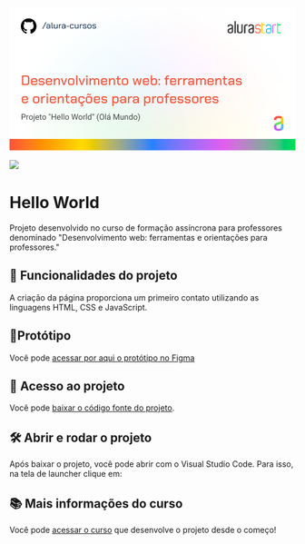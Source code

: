 
![Descricao da sua imagem](https://raw.githubusercontent.com/silviosnjr/silviosnjr/main/Alura%20Start-Desenvolvimento%20web_%20ferramentas%20e%20orienta%C3%A7%C3%B5es%20para%20professores.png)

![](https://img.shields.io/github/license/alura-cursos/android-com-kotlin-personalizando-ui)

# Hello World

Projeto desenvolvido no curso de formação assíncrona para professores denominado "Desenvolvimento web: ferramentas e orientações para professores."

## 🔨 Funcionalidades do projeto

A criação da página proporciona um primeiro contato utilizando as linguagens HTML, CSS e JavaScript.

## 🎨Protótipo

Você pode [acessar por aqui o protótipo no Figma](https://www.figma.com/file/P2RnuaKEOOeQdqXgcqhTzZ/Hello-Word%3A-Minha-primeira-p%C3%A1gina-para-web?type=design&node-id=0%3A1&mode=design&t=n7bFGUZqUt6kCtew-1)

## 📁 Acesso ao projeto

Você pode [baixar o código fonte do projeto](https://codeload.github.com/micheledias/Hello-World/zip/refs/heads/main).

## 🛠️ Abrir e rodar o projeto

Após baixar o projeto, você pode abrir com o Visual Studio Code. Para isso, na tela de launcher clique em:

## 📚 Mais informações do curso

Você pode [acessar o curso](https://cursos.alura.com.br/course/ferramentas-orientacoes-professores) que desenvolve o projeto desde o começo!